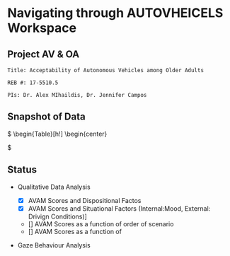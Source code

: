 # Navigating through AUTOVHEICELS Workspace 

## Project AV & OA
  
    Title: Acceptability of Autonomous Vehicles among Older Adults
    
    REB #: 17-5510.5 
    
    PIs: Dr. Alex MIhaildis, Dr. Jennifer Campos


## Snapshot of Data 

$
\begin{Table}[h!]
  \begin{center}
    
$

## Status

- Qualitative Data Analysis
  - [x] AVAM Scores and Dispositional Factos
  - [x] AVAM Scores and Situational Factors (Internal:Mood, External: Drivign Conditions)]
  - [] AVAM Scores as a function of order of scenario
  - [] AVAM Scores as a function of 
  
- Gaze Behaviour Analysis
